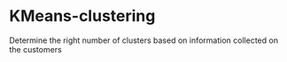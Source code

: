 # KMeans-clustering
Determine the right number of clusters based on information collected on the customers 

